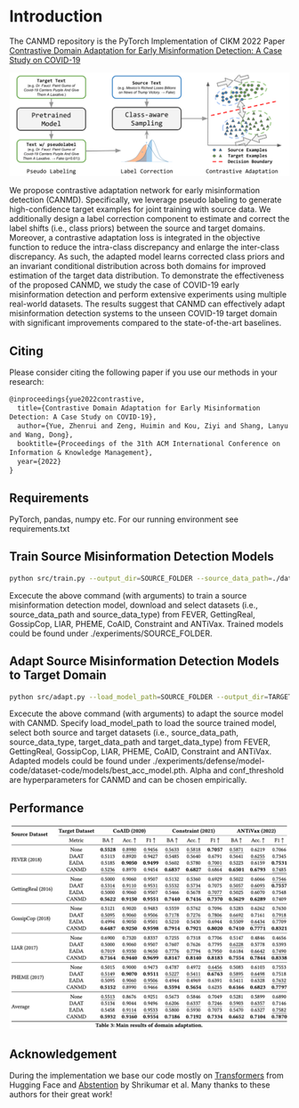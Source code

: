 # Introduction

The CANMD repository is the PyTorch Implementation of CIKM 2022 Paper [Contrastive Domain Adaptation for Early Misinformation Detection: A Case Study on COVID-19](https://arxiv.org/abs/2208.09578)

<img src=pics/intro.png>

We propose contrastive adaptation network for early misinformation detection (CANMD). Specifically, we leverage pseudo labeling to generate high-confidence target examples for joint training with source data. We additionally design a label correction component to estimate and correct the label shifts (i.e., class priors) between the source and target domains. Moreover, a contrastive adaptation loss is integrated in the objective function to reduce the intra-class discrepancy and enlarge the inter-class discrepancy. As such, the adapted model learns corrected class priors and an invariant conditional distribution across both domains for improved estimation of the target data distribution. To demonstrate the effectiveness of the proposed CANMD, we study the case of COVID-19 early misinformation detection and perform extensive experiments using multiple real-world datasets. The results suggest that CANMD can effectively adapt misinformation detection systems to the unseen COVID-19 target domain with significant improvements compared to the state-of-the-art baselines.


## Citing 

Please consider citing the following paper if you use our methods in your research:
```
@inproceedings{yue2022contrastive,
  title={Contrastive Domain Adaptation for Early Misinformation Detection: A Case Study on COVID-19},
  author={Yue, Zhenrui and Zeng, Huimin and Kou, Ziyi and Shang, Lanyu and Wang, Dong},
  booktitle={Proceedings of the 31th ACM International Conference on Information & Knowledge Management},
  year={2022}
}
```


## Requirements

PyTorch, pandas, numpy etc. For our running environment see requirements.txt


## Train Source Misinformation Detection Models

```bash
python src/train.py --output_dir=SOURCE_FOLDER --source_data_path=./data/Constraint --source_data_type=constraint;
```
Excecute the above command (with arguments) to train a source misinformation detection model, download and select datasets (i.e., source_data_path and source_data_type) from FEVER, GettingReal, GossipCop, LIAR, PHEME, CoAID, Constraint and ANTiVax. Trained models could be found under ./experiments/SOURCE_FOLDER.


## Adapt Source Misinformation Detection Models to Target Domain

```bash
python src/adapt.py --load_model_path=SOURCE_FOLDER --output_dir=TARGET_FOLDER --source_data_path=./data/Constraint --source_data_type=constraint --target_data_path=./data/CoAID --target_data_type=coaid --alpha=0.001 --conf_threshold=0.6
```
Excecute the above command (with arguments) to adapt the source model with CANMD. Specify load_model_path to load the source trained model, select both source and target datasets (i.e., source_data_path, source_data_type, target_data_path and target_data_type) from FEVER, GettingReal, GossipCop, LIAR, PHEME, CoAID, Constraint and ANTiVax. Adapted models could be found under ./experiments/defense/model-code/dataset-code/models/best_acc_model.pth. Alpha and conf_threshold are hyperparameters for CANMD and can be chosen empirically.


## Performance

<img src=pics/performance.png>


## Acknowledgement

During the implementation we base our code mostly on [Transformers](https://github.com/huggingface/transformers) from Hugging Face and [Abstention](https://github.com/kundajelab/abstention) by Shrikumar et al. Many thanks to these authors for their great work!